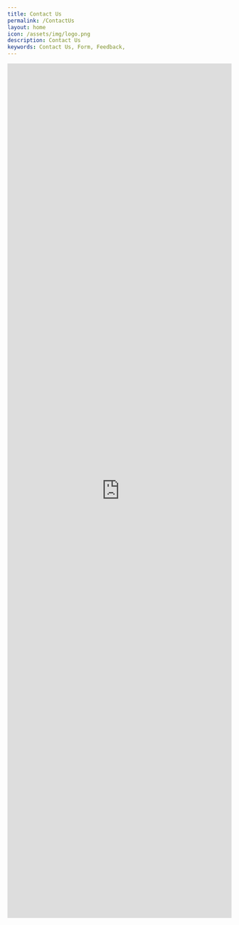 ```yaml
---
title: Contact Us
permalink: /ContactUs
layout: home
icon: /assets/img/logo.png
description: Contact Us 
keywords: Contact Us, Form, Feedback, 
---
```



<iframe width="1920px" height="1920px" src="https://forms.office.com/r/gUqd1z6T0Q?embed=true" frameborder="0" marginwidth="0" marginheight="0" style="border: none; max-width:100%; max-height:150vh" allowfullscreen webkitallowfullscreen mozallowfullscreen msallowfullscreen> </iframe>
